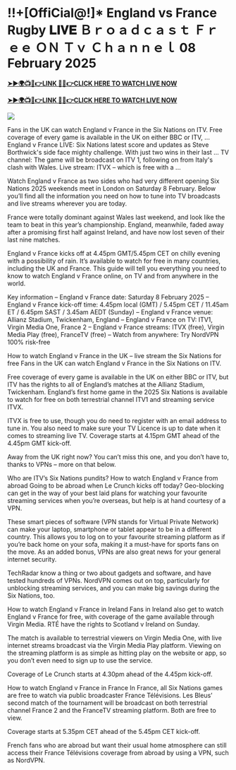 # !!+[OffiCial@!]* England vs France Rugby 𝐋𝐈𝐕𝐄 Ｂｒｏａｄｃａｓｔ Ｆｒｅｅ ＯＮ Ｔｖ Ｃｈａｎｎｅｌ 08 February 2025


**[➤►🌍📺📱👉LINK 🔴✅👉CLICK HERE TO WATCH LIVE NOW](https://mr-juniior.blogspot.com/2025/02/rug.html)**

**[➤►🌍📺📱👉LINK 🔴✅👉CLICK HERE TO WATCH LIVE NOW](https://mr-juniior.blogspot.com/2025/02/rug.html)**

[![](https://blogger.googleusercontent.com/img/b/R29vZ2xl/AVvXsEjNiOWRB3jdxsmxMRD7jkwKxsaZ5Nw2w9r6Zl7pWcRY1oy3VaREp6oLXa2h4xZACO5Iaq12YPaUzOslPrTv3cSH90fA94u6k0FPqczaYVL02SZ-uErMPKyOt3VgLVu3lfXsPoj3_QMNJSLTP8W1c_ErsgFSkrV-QHKnkHkKLMOTWljjQyTwK_kePi0JC4s/w520-h293/Rugby%20Image.gif)](https://mr-juniior.blogspot.com/2025/02/rug.html)

Fans in the UK can watch England v France in the Six Nations on ITV. Free coverage of every game is available in the UK on either BBC or ITV, ... England v France LIVE: Six Nations latest score and updates as Steve Borthwick's side face mighty challenge. With just two wins in their last ... TV channel: The game will be broadcast on ITV 1, following on from Italy's clash with Wales. Live stream: ITVX – which is free with a ...

Watch England v France as two sides who had very different opening Six Nations 2025 weekends meet in London on Saturday 8 February. Below you’ll find all the information you need on how to tune into TV broadcasts and live streams wherever you are today.

France were totally dominant against Wales last weekend, and look like the team to beat in this year’s championship. England, meanwhile, faded away after a promising first half against Ireland, and have now lost seven of their last nine matches.

England v France kicks off at 4.45pm GMT/5.45pm CET on chilly evening with a possibility of rain. It’s available to watch for free in many countries, including the UK and France. This guide will tell you everything you need to know to watch England v France online, on TV and from anywhere in the world.

Key information
– England v France date: Saturday 8 February 2025
– England v France kick-off time: 4.45pm local (GMT) / 5.45pm CET / 11.45am ET / 6.45pm SAST / 3.45am AEDT (Sunday)
– England v France venue: Allianz Stadium, Twickenham, England
– England v France on TV: ITV1, Virgin Media One, France 2
– England v France streams: ITVX (free), Virgin Media Play (free), FranceTV (free)
– Watch from anywhere: Try NordVPN 100% risk-free

How to watch England v France in the UK – live stream the Six Nations for free
Fans in the UK can watch England v France in the Six Nations on ITV.

Free coverage of every game is available in the UK on either BBC or ITV, but ITV has the rights to all of England’s matches at the Allianz Stadium, Twickenham. England’s first home game in the 2025 Six Nations is available to watch for free on both terrestrial channel ITV1 and streaming service ITVX.

ITVX is free to use, though you do need to register with an email address to tune in. You also need to make sure your TV Licence is up to date when it comes to streaming live TV. Coverage starts at 4.15pm GMT ahead of the 4.45pm GMT kick-off.

Away from the UK right now? You can’t miss this one, and you don’t have to, thanks to VPNs – more on that below.

Who are ITV’s Six Nations pundits?
How to watch England v France from abroad
Going to be abroad when Le Crunch kicks off  today? Geo-blocking can get in the way of your best laid plans for watching your favourite streaming services when you’re overseas, but help is at hand courtesy of a VPN.

These smart pieces of software (VPN stands for Virtual Private Network) can make your laptop, smartphone or tablet appear to be in a different country. This allows you to log on to your favourite streaming platform as if you’re back home on your sofa, making it a must-have for sports fans on the move. As an added bonus, VPNs are also great news for your general internet security.

TechRadar know a thing or two about gadgets and software, and have tested hundreds of VPNs. NordVPN comes out on top, particularly for unblocking streaming services, and you can make big savings during the Six Nations, too.

How to watch England v France in Ireland
Fans in Ireland also get to watch England v France for free, with coverage of the game available through Virgin Media. RTÉ have the rights to Scotland v Ireland on Sunday.

The match is available to terrestrial viewers on Virgin Media One, with live internet streams broadcast via the Virgin Media Play platform. Viewing on the streaming platform is as simple as hitting play on the website or app, so you don’t even need to sign up to use the service.

Coverage of Le Crunch starts at 4.30pm ahead of the 4.45pm kick-off.

How to watch England v France in France
In France, all Six Nations games are free to watch via public broadcaster France Télévisions. Les Bleus’ second match of the tournament will be broadcast on both terrestrial channel France 2 and the FranceTV streaming platform. Both are free to view.

Coverage starts at 5.35pm CET ahead of the 5.45pm CET kick-off.

French fans who are abroad but want their usual home atmosphere can still access their France Télévisions coverage from abroad by using a VPN, such as NordVPN.
